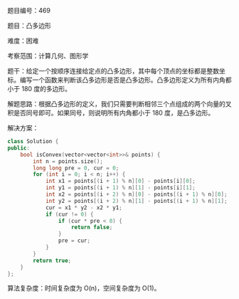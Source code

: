 题目编号：469

题目：凸多边形

难度：困难

考察范围：计算几何、图形学

题干：给定一个按顺序连接给定点的凸多边形，其中每个顶点的坐标都是整数坐标。编写一个函数来判断该凸多边形是否是凸多边形。凸多边形定义为所有内角都小于 180 度的多边形。 

解题思路：根据凸多边形的定义，我们只需要判断相邻三个点组成的两个向量的叉积是否同号即可。如果同号，则说明所有内角都小于 180 度，是凸多边形。

解决方案：

```cpp
class Solution {
public:
    bool isConvex(vector<vector<int>>& points) {
        int n = points.size();
        long long pre = 0, cur = 0;
        for (int i = 0; i < n; i++) {
            int x1 = points[(i + 1) % n][0] - points[i][0];
            int y1 = points[(i + 1) % n][1] - points[i][1];
            int x2 = points[(i + 2) % n][0] - points[(i + 1) % n][0];
            int y2 = points[(i + 2) % n][1] - points[(i + 1) % n][1];
            cur = x1 * y2 - x2 * y1;
            if (cur != 0) {
                if (cur * pre < 0) {
                    return false;
                }
                pre = cur;
            }
        }
        return true;
    }
};
```

算法复杂度：时间复杂度为 O(n)，空间复杂度为 O(1)。